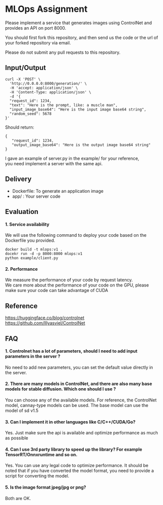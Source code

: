 # MLOps Assignment

Please implement a service that generates images using ControlNet and provides an API on port 8000.

You should first fork this repository, and then send us the code or the url of your forked repository via email.

Please do not submit any pull requests to this repository.

## Input/Output
```
curl -X 'POST' \
  'http://0.0.0.0:8000/generation/' \
  -H 'accept: application/json' \
  -H 'Content-Type: application/json' \
  -d '{
  "request_id": 1234,
  "text": "Here is the prompt, like: a muscle man",
  "input_image_base64": "Here is the input image base64 string",
  "random_seed": 5678
}'
```

Should return:

```
{
   "request_id": 1234,
   "output_image_base64": "Here is the output image base64 string"
}
```

I gave an example of server.py in the example/ for your reference,  
you need implement a server with the same api.   

## Delivery
- Dockerfile: To generate an application image
- app/ : Your server code

## Evaluation
#### 1. Service availability     
We will use the following command to deploy your code based on the Dockerfile you provided.   
```
docker build -t mlops:v1 .
docekr run -d -p 8000:8000 mlops:v1
python example/client.py
```

#### 2. Performance   
We measure the performance of your code by request latency.    
We care more about the performance of your code on the GPU, please make sure your code can take advantage of CUDA

## Reference
https://huggingface.co/blog/controlnet     
https://github.com/lllyasviel/ControlNet    

## FAQ
#### 1. Controlnet has a lot of parameters, should I need to add input parameters in the server ?  
No need to add new parameters, you can set the default value directly in the server.

#### 2. There are many models in ControlNet, and there are also many base models for stable diffusion. Which one should I use ?
You can choose any of the available models. For reference, the ControlNet model, cannay-type models can be used. The base model can use the model of sd v1.5

#### 3. Can I implement it in other languages like C/C++/CUDA/Go?  
Yes. Just make sure the api is available and optimize performance as much as possible  

#### 4. Can I use 3rd party library to speed up the library? For example TensorRT/Onnxruntime and so on.   
Yes. You can use any legal code to optimize performance. It should be noted that if you have converted the model format, you need to provide a script for converting the model.

#### 5. Is the image format jpeg/jpg or png?
Both are OK.

